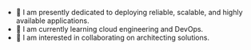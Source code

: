 - 🔭 I am presently dedicated to deploying reliable, scalable, and highly available applications.
- 🌱 I am currently learning cloud engineering and DevOps.
- 👯 I am interested in collaborating on architecting solutions.



<!--
**MissIshwari/MissIshwari** is a ✨ _special_ ✨ repository because its `README.md` (this file) appears on your GitHub profile.

Here are some ideas to get you started:

- 🔭 I’m currently working on ...
- 🌱 I’m currently learning ...
- 👯 I’m looking to collaborate on ...
- 🤔 I’m looking for help with ...
- 💬 Ask me about ...
- 📫 How to reach me: ...
- 😄 Pronouns: ...
- ⚡ Fun fact: ...
-->
